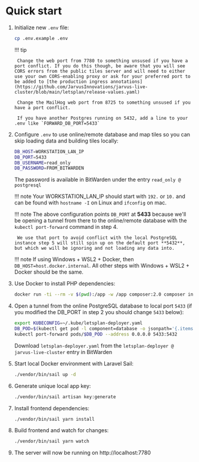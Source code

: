 # Quick start

1. Initialize new `.env` file:

    ```bash
    cp .env.example .env
    ```

    !!! tip

        Change the web port from 7780 to something unsused if you have a port conflict. If you do this though, be aware that you will see CORS errors from the public tiles server and will need to either use your own CORS-enabling proxy or ask for your preferred port to be added to [the production ingress annotations](https://github.com/JarvusInnovations/jarvus-live-cluster/blob/main/letsplan/release-values.yaml)

        Change the MailHog web port from 8725 to something unsused if you have a port conflict.

        If you have another Postgres running on 5432, add a line to your .env like `FORWARD_DB_PORT=5433`

2. Configure `.env` to use online/remote database and map tiles so you can skip loading data and building tiles locally:

    ```bash
    DB_HOST=WORKSTATION_LAN_IP
    DB_PORT=5433
    DB_USERNAME=read_only
    DB_PASSWORD=FROM_BITWARDEN
    ```

    The password is available in BitWarden under the entry `read_only @ postgresql`

    !!! note
        Your WORKSTATION_LAN_IP should start with `192.` or `10.` and can be found with `hostname -I` on Linux and `ifconfig` on mac.

    !!! note
        The above configuration points `DB_PORT` at **5433** because we'll be opening a tunnel from there to the online/remote database with the `kubectl port-forward` command in step 4.

        We use that port to avoid conflict with the local PostgreSQL instance step 5 will still spin up on the default port **5432**, but which we will be ignoring and not loading any data into.

    !!! note
        If using Windows + WSL2 + Docker, then `DB_HOST=host.docker.internal`.  All other steps with Windows + WSL2 + Docker should be the same.


3. Use Docker to install PHP dependencies:

    ```bash
    docker run -ti --rm -v $(pwd):/app -w /app composer:2.0 composer install
    ```

4. Open a tunnel from the online PostgreSQL database to local port `5433` (if you modified the DB_PORT in step 2 you should change `5433` below):

    ```bash
    export KUBECONFIG=~/.kube/letsplan-deployer.yaml
    DB_POD=$(kubectl get pod -l component=database -o jsonpath='{.items[0].metadata.name}')
    kubectl port-forward pods/$DB_POD --address 0.0.0.0 5433:5432
    ```

    Download `letsplan-deployer.yaml` from the `letsplan-deployer @ jarvus-live-cluster` entry in BitWarden

5. Start local Docker environment with Laravel Sail:

    ```bash
    ./vendor/bin/sail up -d
    ```

6. Generate unique local app key:

    ```bash
    ./vendor/bin/sail artisan key:generate
    ```

7. Install frontend dependencies:

    ```bash
    ./vendor/bin/sail yarn install
    ```

8. Build frontend and watch for changes:

    ```bash
    ./vendor/bin/sail yarn watch
    ```

9. The server will now be running on http://localhost:7780